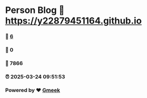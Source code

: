 # Person Blog :link: https://y22879451164.github.io 
### :page_facing_up: [6](https://y22879451164.github.io/tag.html) 
### :speech_balloon: 0 
### :hibiscus: 7866 
### :alarm_clock: 2025-03-24 09:51:53 
### Powered by :heart: [Gmeek](https://github.com/Meekdai/Gmeek)
